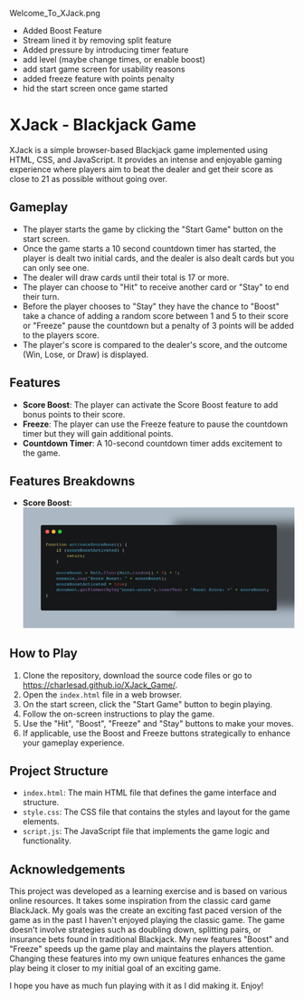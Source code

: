 Welcome_To_XJack.png

- Added Boost Feature
- Stream lined it by removing split feature
- Added pressure by introducing timer feature
- add level (maybe change times, or enable boost)
- add start game screen for usability reasons
- added freeze feature with points penalty
- hid the start screen once game started


# XJack - Blackjack Game

XJack is a simple browser-based Blackjack game implemented using HTML, CSS, and JavaScript. It provides an intense and enjoyable gaming experience where players aim to beat the dealer and get their score as close to 21 as possible without going over.

## Gameplay

- The player starts the game by clicking the "Start Game" button on the start screen.
- Once the game starts a 10 second countdown timer has started, the player is dealt two initial cards, and the dealer is also dealt cards but you can only see one.
- The dealer will draw cards until their total is 17 or more.
- The player can choose to "Hit" to receive another card or "Stay" to end their turn.
- Before the player chooses to "Stay" they have the chance to "Boost" take a chance of adding a random score between 1 and 5 to their score or "Freeze" pause the countdown but a penalty of 3 points will be added to the players score.
- The player's score is compared to the dealer's score, and the outcome (Win, Lose, or Draw) is displayed.


## Features

- **Score Boost**: The player can activate the Score Boost feature to add bonus points to their score.
- **Freeze**: The player can use the Freeze feature to pause the countdown timer but they will gain additional points.
- **Countdown Timer**: A 10-second countdown timer adds excitement to the game.

## Features Breakdowns
- **Score Boost**:
![Score Boost](https://github.com/CharlesAD/XJack_Game/blob/master/carbon.png)


## How to Play

1. Clone the repository, download the source code files or go to https://charlesad.github.io/XJack_Game/.
2. Open the `index.html` file in a web browser.
3. On the start screen, click the "Start Game" button to begin playing.
5. Follow the on-screen instructions to play the game.
6. Use the "Hit", "Boost", "Freeze" and "Stay" buttons to make your moves.
7. If applicable, use the Boost and Freeze buttons strategically to enhance your gameplay experience.

## Project Structure

- `index.html`: The main HTML file that defines the game interface and structure.
- `style.css`: The CSS file that contains the styles and layout for the game elements.
- `script.js`: The JavaScript file that implements the game logic and functionality.

## Acknowledgements

This project was developed as a learning exercise and is based on various online resources. It takes some inspiration from the classic card game BlackJack. My goals was the create an exciting fast paced version of the game as in the past I haven't enjoyed playing the classic game. The game doesn't involve strategies such as doubling down, splitting pairs, or insurance bets found in traditional Blackjack. My new features "Boost" and "Freeze" speeds up the game play and maintains the players attention. Changing these features into my own unique features enhances the game play being it closer to my initial goal of an exciting game. 




I hope you have as much fun playing with it as I did making it. Enjoy! 




